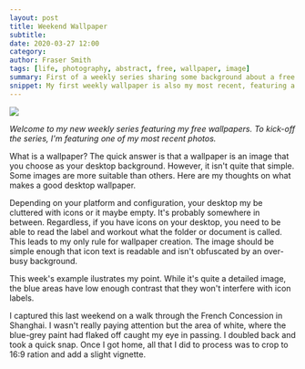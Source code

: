 ```yaml
---
layout: post
title: Weekend Wallpaper
subtitle:
date: 2020-03-27 12:00
category:
author: Fraser Smith
tags: [life, photography, abstract, free, wallpaper, image]
summary: First of a weekly series sharing some background about a free wallpaper
snippet: My first weekly wallpaper is also my most recent, featuring a photograph taken less than a week ago on a walk through Shanghai.
---
```

<img src="{{site.imagebase}}bluewall.jpg" />

_Welcome to my new weekly series featuring my free wallpapers. To kick-off the series, I'm featuring one of my most recent photos._
<!--more-->

What is a wallpaper? The quick answer is that a wallpaper is an image that you choose as your desktop background. However, it isn't quite that simple. Some images are more suitable than others. Here are my thoughts on what makes a good desktop wallpaper.

Depending on your platform and configuration, your desktop my be cluttered with icons or it maybe empty. It's probably somewhere in between. Regardless, if you have icons on your desktop, you need to be able to read the label and workout what the folder or document is called. This leads to my only rule for wallpaper creation. The image should be simple enough that icon text is readable and isn't obfuscated by an over-busy background.

This week's example ilustrates my point. While it's quite a detailed image, the blue areas have low enough contrast that they won't interfere with icon labels.

I captured this last weekend on a walk through the French Concession in Shanghai. I wasn't really paying attention but the area of white, where the blue-grey paint had flaked off caught my eye in passing. I doubled back and took a quick snap. Once I got home, all that I did to process was to crop to 16:9 ration and add a slight vignette.

